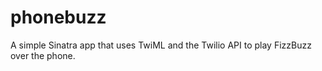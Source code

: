 phonebuzz
=========

A simple Sinatra app that uses TwiML and the Twilio API to play FizzBuzz over the phone.
